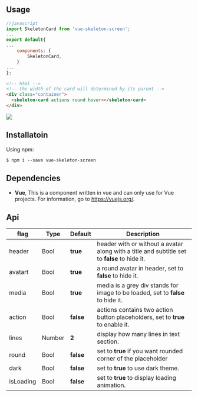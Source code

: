 ## Usage

```javascript
//javascript
import SkeletonCard from 'vue-skeleton-screen';
...
export default{
...
	components: {
    	SkeletonCard,
	}
...
};
```

```html
<!-- html -->
<!-- the width of the card will determined by its parent -->
<div class="container">
  <skeleton-card actions round hover></skeleton-card>
</div>
```

<img src="https://media.giphy.com/media/VzetAs00R58i7KxaJc/giphy.gif">

## Installatoin

Using npm:

```shell
$ npm i --save vue-skeleton-screen
```

## Dependencies

- **Vue**, This is a component written in vue and can only use for Vue projects. For information, go to https://vuejs.org/.

## Api

| flag      | Type   | Default   | Description                                                                                  |
| --------- | ------ | --------- | -------------------------------------------------------------------------------------------- |
| header    | Bool   | **true**  | header with or without a avatar along with a title and subtitle set to **false** to hide it. |
| avatart   | Bool   | **true**  | a round avatar in header, set to **false** to hide it.                                       |
| media     | Bool   | **true**  | media is a grey div stands for image to be loaded, set to **false** to hide it.              |
| action    | Bool   | **false** | actions contains two action button placeholders, set to **true** to enable it.               |
| lines     | Number | **2**     | display how many lines in text section.                                                      |
| round     | Bool   | **false** | set to **true** if you want rounded corner of the placeholder                                |
| dark      | Bool   | **false** | set to **true** to use dark theme.                                                           |
| isLoading | Bool   | **false** | set to **true** to display loading animation.                                                |
